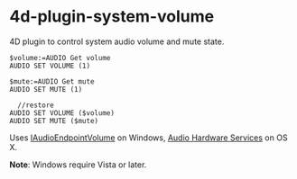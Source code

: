# 4d-plugin-system-volume
4D plugin to control system audio volume and mute state.

```
$volume:=AUDIO Get volume 
AUDIO SET VOLUME (1)

$mute:=AUDIO Get mute 
AUDIO SET MUTE (1)

  //restore
AUDIO SET VOLUME ($volume)
AUDIO SET MUTE ($mute)
```

Uses [IAudioEndpointVolume](https://msdn.microsoft.com/en-us/library/aa964574.aspx) on Windows, [Audio Hardware Services](https://developer.apple.com/library/mac/documentation/AudioToolbox/Reference/AudioHardwareServicesReference/index.html#//apple_ref/c/func/AudioHardwareServiceGetPropertyData) on OS X.

**Note**: Windows require Vista or later.
